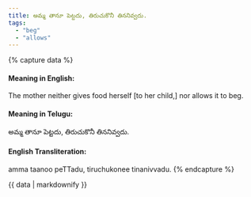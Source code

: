 ```yaml
---
title: అమ్మ తానూ పెట్టదు, తిరుచుకొనీ తిననివ్వదు.
tags:
  - "beg"
  - "allows"
---
```


{% capture data %}
#### Meaning in English:
The mother neither gives food herself [to her child,] nor allows it to beg.

#### Meaning in Telugu:
అమ్మ తానూ పెట్టదు, తిరుచుకొనీ తిననివ్వదు.

#### English Transliteration:
amma taanoo peTTadu, tiruchukonee tinanivvadu.
{% endcapture %}

{{ data | markdownify }}


